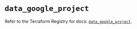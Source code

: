 # `data_google_project`

Refer to the Terraform Registry for docs: [`data_google_project`](https://registry.terraform.io/providers/hashicorp/google-beta/6.24.0/docs/data-sources/google_project).
